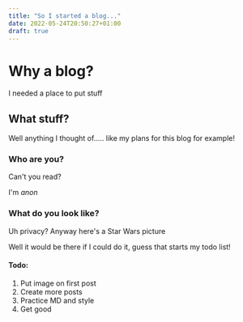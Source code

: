 ```yaml
---
title: "So I started a blog..."
date: 2022-05-24T20:50:27+01:00
draft: true
---
```


# Why a blog?
I needed a place to put stuff


## What stuff?
Well anything I thought of..... like my plans for this blog for example!


### Who are you?
Can't you read?

I'm *anon*


### What do you look like?
Uh privacy?
Anyway here's a Star Wars picture

Well it would be there if I could do it, guess that starts my todo list!

#### Todo:
1. Put image on first post
2. Create more posts
3. Practice MD and style
4. Get good


<!--- Inline-style:
![1977 Star Wars movie poster](www.github.com/tomisee/tom-blog/public/images/StarWarsPoster1977.jpg) -->
